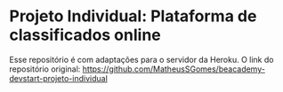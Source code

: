 # Projeto Individual: Plataforma de classificados online

Esse repositório é com adaptações para o servidor da Heroku.
O link do repositório original: 
https://github.com/MatheusSGomes/beacademy-devstart-projeto-individual
